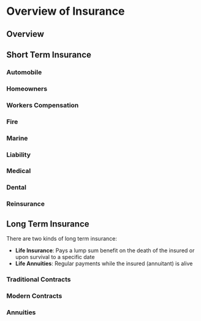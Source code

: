 # **Overview of Insurance**

## **Overview**

## **Short Term Insurance**

### **Automobile**

### **Homeowners**

### **Workers Compensation**

### **Fire**

### **Marine**

### **Liability**

### **Medical**

### **Dental**

### **Reinsurance**

## **Long Term Insurance**

There are two kinds of long term insurance:

* **Life Insurance**: Pays a lump sum benefit on the death of the insured or upon survival to a specific date
* **Life Annuities**: Regular payments while the insured (annuitant) is alive

### **Traditional Contracts**
  

### **Modern Contracts**

### **Annuities**
 